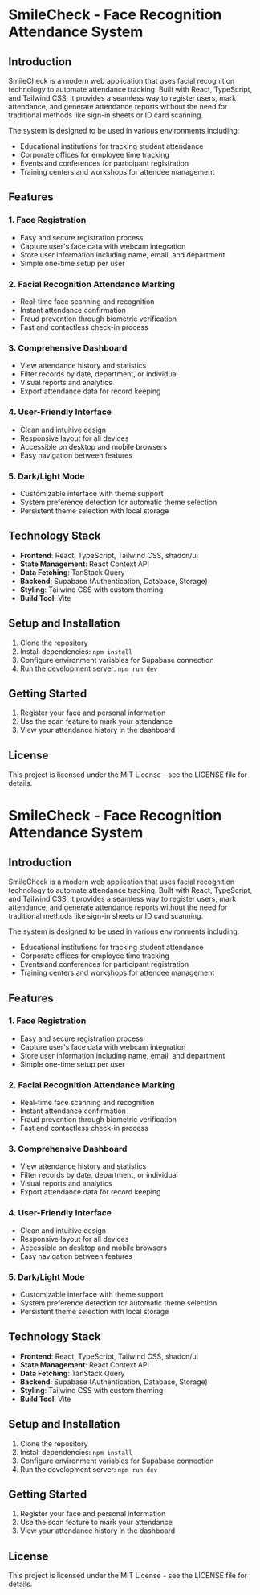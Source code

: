 # SmileCheck - Face Recognition Attendance System

## Introduction

SmileCheck is a modern web application that uses facial recognition technology to automate attendance tracking. Built with React, TypeScript, and Tailwind CSS, it provides a seamless way to register users, mark attendance, and generate attendance reports without the need for traditional methods like sign-in sheets or ID card scanning.

The system is designed to be used in various environments including:
- Educational institutions for tracking student attendance
- Corporate offices for employee time tracking
- Events and conferences for participant registration
- Training centers and workshops for attendee management

## Features

### 1. Face Registration
- Easy and secure registration process
- Capture user's face data with webcam integration
- Store user information including name, email, and department
- Simple one-time setup per user

### 2. Facial Recognition Attendance Marking
- Real-time face scanning and recognition
- Instant attendance confirmation
- Fraud prevention through biometric verification
- Fast and contactless check-in process

### 3. Comprehensive Dashboard
- View attendance history and statistics
- Filter records by date, department, or individual
- Visual reports and analytics
- Export attendance data for record keeping

### 4. User-Friendly Interface
- Clean and intuitive design
- Responsive layout for all devices
- Accessible on desktop and mobile browsers
- Easy navigation between features

### 5. Dark/Light Mode
- Customizable interface with theme support
- System preference detection for automatic theme selection
- Persistent theme selection with local storage

## Technology Stack

- **Frontend**: React, TypeScript, Tailwind CSS, shadcn/ui
- **State Management**: React Context API
- **Data Fetching**: TanStack Query
- **Backend**: Supabase (Authentication, Database, Storage)
- **Styling**: Tailwind CSS with custom theming
- **Build Tool**: Vite

## Setup and Installation

1. Clone the repository
2. Install dependencies: `npm install`
3. Configure environment variables for Supabase connection
4. Run the development server: `npm run dev`

## Getting Started

1. Register your face and personal information
2. Use the scan feature to mark your attendance
3. View your attendance history in the dashboard

## License

This project is licensed under the MIT License - see the LICENSE file for details.
# SmileCheck - Face Recognition Attendance System

## Introduction

SmileCheck is a modern web application that uses facial recognition technology to automate attendance tracking. Built with React, TypeScript, and Tailwind CSS, it provides a seamless way to register users, mark attendance, and generate attendance reports without the need for traditional methods like sign-in sheets or ID card scanning.

The system is designed to be used in various environments including:
- Educational institutions for tracking student attendance
- Corporate offices for employee time tracking
- Events and conferences for participant registration
- Training centers and workshops for attendee management

## Features

### 1. Face Registration
- Easy and secure registration process
- Capture user's face data with webcam integration
- Store user information including name, email, and department
- Simple one-time setup per user

### 2. Facial Recognition Attendance Marking
- Real-time face scanning and recognition
- Instant attendance confirmation
- Fraud prevention through biometric verification
- Fast and contactless check-in process

### 3. Comprehensive Dashboard
- View attendance history and statistics
- Filter records by date, department, or individual
- Visual reports and analytics
- Export attendance data for record keeping

### 4. User-Friendly Interface
- Clean and intuitive design
- Responsive layout for all devices
- Accessible on desktop and mobile browsers
- Easy navigation between features

### 5. Dark/Light Mode
- Customizable interface with theme support
- System preference detection for automatic theme selection
- Persistent theme selection with local storage

## Technology Stack

- **Frontend**: React, TypeScript, Tailwind CSS, shadcn/ui
- **State Management**: React Context API
- **Data Fetching**: TanStack Query
- **Backend**: Supabase (Authentication, Database, Storage)
- **Styling**: Tailwind CSS with custom theming
- **Build Tool**: Vite

## Setup and Installation

1. Clone the repository
2. Install dependencies: `npm install`
3. Configure environment variables for Supabase connection
4. Run the development server: `npm run dev`

## Getting Started

1. Register your face and personal information
2. Use the scan feature to mark your attendance
3. View your attendance history in the dashboard

## License

This project is licensed under the MIT License - see the LICENSE file for details.


